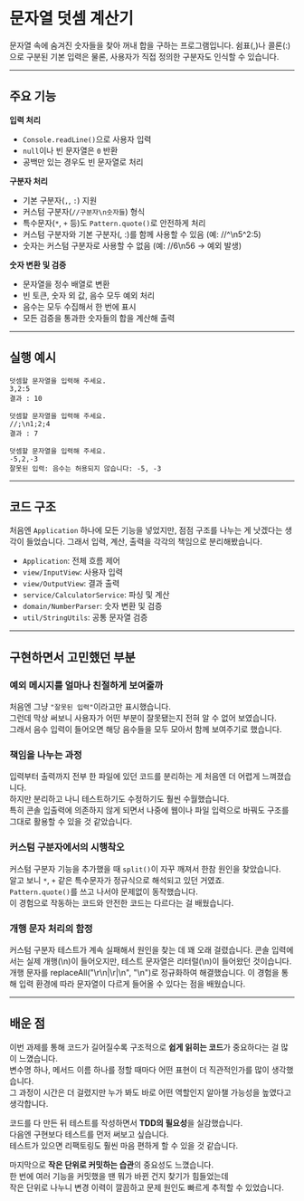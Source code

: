 # 문자열 덧셈 계산기

문자열 속에 숨겨진 숫자들을 찾아 꺼내 합을 구하는 프로그램입니다.
쉼표(,)나 콜론(:)으로 구분된 기본 입력은 물론, 사용자가 직접 정의한 구분자도 인식할 수 있습니다.

---

## 주요 기능

**입력 처리**
- `Console.readLine()`으로 사용자 입력
- `null`이나 빈 문자열은 `0` 반환
- 공백만 있는 경우도 빈 문자열로 처리

**구분자 처리**
- 기본 구분자(`,`, `:`) 지원
- 커스텀 구분자(`//구분자\n숫자들`) 형식
- 특수문자(`*`, `+` 등)도 `Pattern.quote()`로 안전하게 처리
- 커스텀 구분자와 기본 구분자(, :)를 함께 사용할 수 있음 (예: //^\n5^2:5)
- 숫자는 커스텀 구분자로 사용할 수 없음 (예: //6\n56 → 예외 발생)

**숫자 변환 및 검증**
- 문자열을 정수 배열로 변환
- 빈 토큰, 숫자 외 값, 음수 모두 예외 처리
- 음수는 모두 수집해서 한 번에 표시
- 모든 검증을 통과한 숫자들의 합을 계산해 출력

---

## 실행 예시

```
덧셈할 문자열을 입력해 주세요.
3,2:5
결과 : 10
```

```
덧셈할 문자열을 입력해 주세요.
//;\n1;2;4
결과 : 7
```

```
덧셈할 문자열을 입력해 주세요.
-5,2,-3
잘못된 입력: 음수는 허용되지 않습니다: -5, -3
```

---

## 코드 구조

처음엔 `Application` 하나에 모든 기능을 넣었지만, 점점 구조를 나누는 게
낫겠다는 생각이 들었습니다. 그래서 입력, 계산, 출력을 각각의 책임으로
분리해봤습니다.

- `Application`: 전체 흐름 제어
- `view/InputView`: 사용자 입력
- `view/OutputView`: 결과 출력
- `service/CalculatorService`: 파싱 및 계산
- `domain/NumberParser`: 숫자 변환 및 검증
- `util/StringUtils`: 공통 문자열 검증

---

## 구현하면서 고민했던 부분

### 예외 메시지를 얼마나 친절하게 보여줄까
처음엔 그냥 `"잘못된 입력"`이라고만 표시했습니다.  
그런데 막상 써보니 사용자가 어떤 부분이 잘못됐는지 전혀 알 수 없어 보였습니다.  
그래서 음수 입력이 들어오면 해당 음수들을 모두 모아서 함께 보여주기로 했습니다.

### 책임을 나누는 과정
입력부터 출력까지 전부 한 파일에 있던 코드를 분리하는 게 처음엔 더 어렵게 느껴졌습니다.  
하지만 분리하고 나니 테스트하기도 수정하기도 훨씬 수월했습니다.  
특히 콘솔 입출력에 의존하지 않게 되면서 나중에 웹이나 파일 입력으로 바꿔도 구조를 그대로 활용할 수 있을 것 같았습니다.

### 커스텀 구분자에서의 시행착오
커스텀 구분자 기능을 추가했을 때 `split()`이 자꾸 깨져서 한참 원인을 찾았습니다.  
알고 보니 `*`, `+` 같은 특수문자가 정규식으로 해석되고 있던 거였죠.  
`Pattern.quote()`를 쓰고 나서야 문제없이 동작했습니다.  
이 경험으로 작동하는 코드와 안전한 코드는 다르다는 걸 배웠습니다.

### 개행 문자 처리의 함정
커스텀 구분자 테스트가 계속 실패해서 원인을 찾는 데 꽤 오래 걸렸습니다.
콘솔 입력에서는 실제 개행(\n)이 들어오지만, 테스트 문자열은 리터럴(\\n)이 들어왔던 것이습니다.
개행 문자를 replaceAll("\\r\\n|\\r|\\n", "\n")로 정규화하여 해결했습니다.
이 경험을 통해 입력 환경에 따라 문자열이 다르게 들어올 수 있다는 점을 배웠습니다.

---

## 배운 점

이번 과제를 통해 코드가 길어질수록 구조적으로 **쉽게 읽히는 코드**가 중요하다는 걸 많이 느꼈습니다.  
변수명 하나, 메서드 이름 하나를 정할 때마다 어떤 표현이 더 직관적인가를 많이 생각했습니다.  
그 과정이 시간은 더 걸렸지만 누가 봐도 바로 어떤 역할인지 알아챌 가능성을 높였다고 생각합니다.

코드를 다 만든 뒤 테스트를 작성하면서 **TDD의 필요성**을 실감했습니다.  
다음엔 구현보다 테스트를 먼저 써보고 싶습니다.  
테스트가 있으면 리팩토링도 훨씬 마음 편하게 할 수 있을 것 같습니다.

마지막으로 **작은 단위로 커밋하는 습관**의 중요성도 느꼈습니다.  
한 번에 여러 기능을 커밋했을 땐 뭐가 바뀐 건지 찾기가 힘들었는데  
작은 단위로 나누니 변경 이력이 깔끔하고 문제 원인도 빠르게 추적할 수 있었습니다.